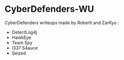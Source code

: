 # CyberDefenders-WU

CyberDefenders writeups made by Robertl and ZarKyo :

- DetectLog4j
- HawkEye
- Team Spy
- l337 S4auce
- Seized

